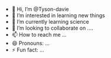 - 👋 Hi, I’m @Tyson-davie
- 👀 I’m interested in learning new things
- 🌱 I’m currently learning science
- 💞️ I’m looking to collaborate on ....
- 📫 How to reach me ...
- 😄 Pronouns: ...
- ⚡ Fun fact: ...

<!---
Tyson-davie/Tyson-davie is a ✨ special ✨ repository because its `README.md` (this file) appears on your GitHub profile.
You can click the Preview link to take a look at your changes.
--->
